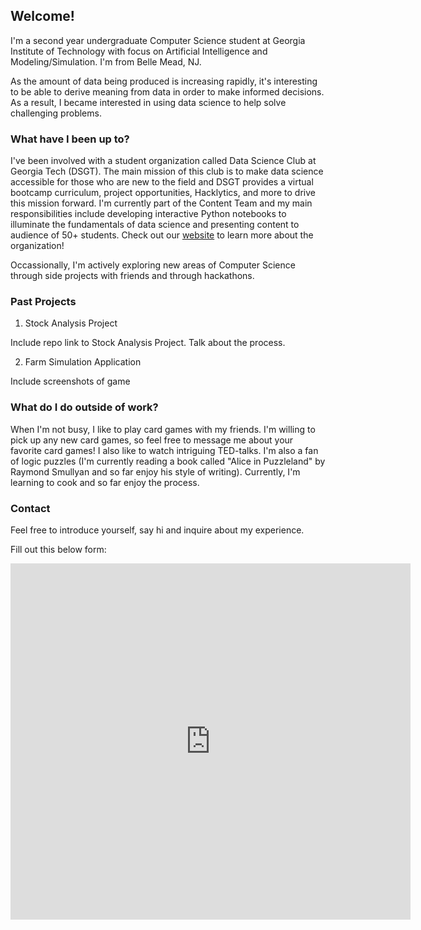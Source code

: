 ## Welcome!

I'm a second year undergraduate Computer Science student at Georgia Institute of Technology with focus on Artificial Intelligence and Modeling/Simulation. I'm from Belle Mead, NJ. 

As the amount of data being produced is increasing rapidly, it's interesting to be able to derive meaning from data in order to make informed decisions. As a result, I became interested in using data science to help solve challenging problems. 

### What have I been up to?

I've been involved with a student organization called Data Science Club at Georgia Tech (DSGT). The main mission of this club is to make data science accessible for those who are new to the field and DSGT provides a virtual bootcamp curriculum, project opportunities, Hacklytics, and more to drive this mission forward. I'm currently part of the Content Team and my main responsibilities include developing interactive Python notebooks to illuminate the fundamentals of data science and presenting content to audience of 50+ students. Check out our [website](https://datasciencegt.org/) to learn more about the organization!

Occassionally, I'm actively exploring new areas of Computer Science through side projects with friends and through hackathons.


### Past Projects
1. Stock Analysis Project

Include repo link to Stock Analysis Project. Talk about the process. 

2. Farm Simulation Application

Include screenshots of game

### What do I do outside of work?

When I'm not busy, I like to play card games with my friends. I'm willing to pick up any new card games, so feel free to message me about your favorite card games! I also like to watch intriguing TED-talks. I'm also a fan of logic puzzles (I'm currently reading a book called "Alice in Puzzleland" by Raymond Smullyan and so far enjoy his style of writing). Currently, I'm learning to cook and so far enjoy the process.

### Contact

Feel free to introduce yourself, say hi and inquire about my experience.

Fill out this below form: 

<iframe src="https://docs.google.com/forms/d/e/1FAIpQLSfaaqTu-Xtly1IsYoRZmcgRAmGTV-DnUM-WQj3dl3FhHfJIPA/viewform?embedded=true" width="640" height="570" frameborder="0" marginheight="0" marginwidth="0">Loading…</iframe>
